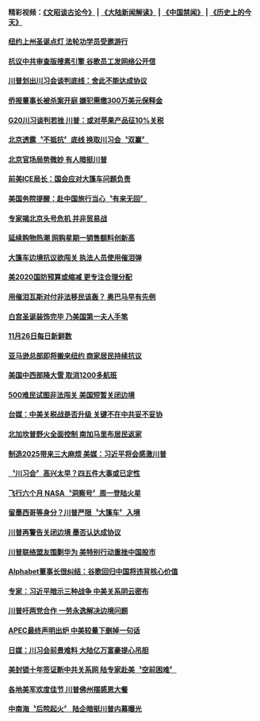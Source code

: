 #### 精彩视频：[《文昭谈古论今》](https://github.com/gfw-breaker/wenzhao/blob/master/README.md?t=11280331) | [《大陆新闻解读》](https://github.com/gfw-breaker/ntdtv-comedy/blob/master/README.md?t=11280331) | [《中国禁闻》](https://github.com/gfw-breaker/ntdtv-news/blob/master/README.md?t=11280331) | [《历史上的今天》](https://github.com/gfw-breaker/today-in-history/blob/master/README.md?t=11280331) 

#### [纽约上州圣诞点灯 法轮功学员受邀游行](../pages/news203/a1401016.md?t=11280331) 

#### [抗议中共审查版搜素引擎 谷歌员工发网络公开信](../pages/news203/a1401007.md?t=11280331) 

#### [川普划出川习会谈判底线：舍此不能达成协议](../pages/news203/a1401005.md?t=11280331) 

#### [侨报董事长被杀案开庭 嫌犯需缴300万美元保释金](../pages/news203/a1400953.md?t=11280331) 

#### [G20川习谈判若挫 川普：或对苹果产品征10%关税](../pages/news203/a1400956.md?t=11280331) 

#### [北京透露〝不抵抗〞底线 换取川习会〝双赢〞](../pages/news203/a1400820.md?t=11280331) 

#### [北京官场局势微妙 有人暗挺川普](../pages/news203/a1400938.md?t=11280331) 

#### [前美ICE局长：国会应对大篷车问题负责](../pages/news203/a1400941.md?t=11280331) 

#### [美国务院提醒：赴中国旅行当心〝有来无回〞](../pages/news203/a1400931.md?t=11280331) 

#### [专家揭北京头号危机 并非贸易战](../pages/news203/a1400793.md?t=11280331) 

#### [延续购物热潮 网购星期一销售额料创新高](../pages/news203/a1400895.md?t=11280331) 

#### [大篷车边境抗议欲闯关 执法人员使用催泪弹](../pages/news203/a1400890.md?t=11280331) 

#### [美2020国防预算或缩减 更专注合理分配](../pages/news203/a1400887.md?t=11280331) 

#### [用催泪瓦斯对付非法移民该轰？ 奥巴马早有先例](../pages/news203/a1400884.md?t=11280331) 

#### [白宫圣诞装饰完毕 乃美国第一夫人手笔](../pages/news203/a1400883.md?t=11280331) 

#### [11月26日每日新鲜数](../pages/news203/a1400865.md?t=11280331) 

#### [亚马逊总部即将搬来纽约 商家居民持续抗议](../pages/news203/a1400863.md?t=11280331) 

#### [美国中西部降大雪 取消1200多航班](../pages/news203/a1400854.md?t=11280331) 

#### [500难民试图非法闯关 美国短暂关闭边境](../pages/news203/a1400845.md?t=11280331) 

#### [台媒：中美关税战是否升级 关键不在中共妥不妥协](../pages/news203/a1400762.md?t=11280331) 

#### [北加坎普野火全面控制 南加马里布居民返家](../pages/news203/a1400782.md?t=11280331) 

#### [制造2025带来三大麻烦  美媒：习近平将会感激川普](../pages/news203/a1400721.md?t=11280331) 

#### [〝川习会〞高兴太早？四五件大事或已定性](../pages/news203/a1400788.md?t=11280331) 

#### [飞行六个月 NASA〝洞察号〞周一登陆火星](../pages/news203/a1400748.md?t=11280331) 

#### [留墨西哥等身分？川普严限〝大篷车〞入境](../pages/news203/a1400779.md?t=11280331) 

#### [川普再警告关闭边境 墨否认达成协议](../pages/news203/a1400758.md?t=11280331) 

#### [川普联络盟友围剿华为 美特别行动重挫中国股市](../pages/news203/a1400757.md?t=11280331) 

#### [Alphabet董事长很纠结：谷歌回归中国将违背核心价值](../pages/news203/a1400701.md?t=11280331) 

#### [专家：习近平暗示三种战争 中美关系阴云密布](../pages/news203/a1400473.md?t=11280331) 

#### [川普吁两党合作 一劳永逸解决边境问题](../pages/news203/a1400419.md?t=11280331) 

#### [APEC最终声明出炉 中美较量下删掉一句话](../pages/news203/a1400627.md?t=11280331) 

#### [日媒：川习会前景难料  大陆亿万富豪提心吊胆](../pages/news203/a1400598.md?t=11280331) 

#### [美封锁十年签证断中共关系网 陆专家赴美〝空前困难〞](../pages/news203/a1400559.md?t=11280331) 

#### [各地美军欢度佳节 川普佛州摆感恩大餐](../pages/news203/a1400585.md?t=11280331) 

#### [中南海〝后院起火〞  陆企暗挺川普内幕曝光](../pages/news203/a1400513.md?t=11280331) 

